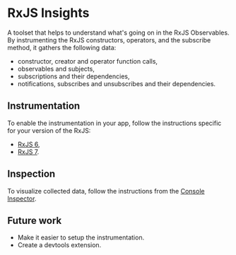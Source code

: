 # RxJS Insights

A toolset that helps to understand what's going on in the RxJS Observables.
By instrumenting the RxJS constructors, operators, and the subscribe method, it gathers the following data:

* constructor, creator and operator function calls,
* observables and subjects,
* subscriptions and their dependencies,
* notifications, subscribes and unsubscribes and their dependencies.

## Instrumentation

To enable the instrumentation in your app, follow the instructions specific for your version of the RxJS:
* [RxJS 6](./packages/rxjs6/README.md),
* [RxJS 7](./packages/rxjs7/README.md).

## Inspection

To visualize collected data, follow the instructions from the [Console Inspector](./packages/console/README.md).

## Future work

* Make it easier to setup the instrumentation.
* Create a devtools extension.

